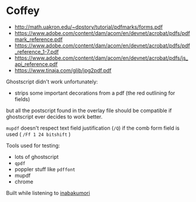 # Coffey

- <http://math.uakron.edu/~dpstory/tutorial/pdfmarks/forms.pdf>
- <https://www.adobe.com/content/dam/acom/en/devnet/acrobat/pdfs/pdfmark_reference.pdf>
- <https://www.adobe.com/content/dam/acom/en/devnet/acrobat/pdfs/pdf_reference_1-7.pdf>
- <https://www.adobe.com/content/dam/acom/en/devnet/acrobat/pdfs/js_api_reference.pdf>
- <https://www.tinaja.com/glib/jpg2pdf.pdf>

Ghostscript didn't work unfortunately:
- strips some important decorations from a pdf (the red outlining for fields)

but all the postscript found in the overlay file should be compatible if
ghostscript ever decides to work better.

`mupdf` doesn't respect text field justification (`/Q`) if the comb form field
is used ( `/Ff 1 24 bitshift` )

Tools used for testing:
- lots of ghostscript
- `qpdf`
- poppler stuff like `pdffont`
- mupdf
- chrome

Built while listening to [inabakumori](https://www.youtube.com/channel/UCNElM45JypxqAR73RoUQ10g)
